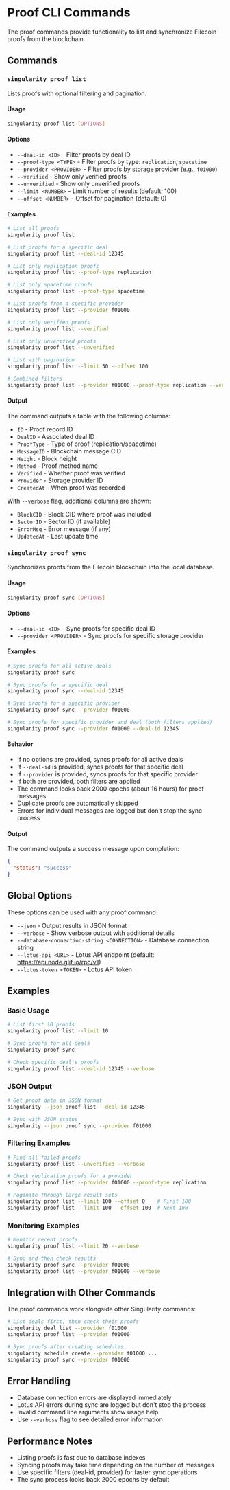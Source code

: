 # Proof CLI Commands

The proof commands provide functionality to list and synchronize Filecoin proofs from the blockchain.

## Commands

### `singularity proof list`

Lists proofs with optional filtering and pagination.

#### Usage

```bash
singularity proof list [OPTIONS]
```

#### Options

- `--deal-id <ID>` - Filter proofs by deal ID
- `--proof-type <TYPE>` - Filter proofs by type: `replication`, `spacetime`
- `--provider <PROVIDER>` - Filter proofs by storage provider (e.g., `f01000`)
- `--verified` - Show only verified proofs
- `--unverified` - Show only unverified proofs
- `--limit <NUMBER>` - Limit number of results (default: 100)
- `--offset <NUMBER>` - Offset for pagination (default: 0)

#### Examples

```bash
# List all proofs
singularity proof list

# List proofs for a specific deal
singularity proof list --deal-id 12345

# List only replication proofs
singularity proof list --proof-type replication

# List only spacetime proofs
singularity proof list --proof-type spacetime

# List proofs from a specific provider
singularity proof list --provider f01000

# List only verified proofs
singularity proof list --verified

# List only unverified proofs
singularity proof list --unverified

# List with pagination
singularity proof list --limit 50 --offset 100

# Combined filters
singularity proof list --provider f01000 --proof-type replication --verified
```

#### Output

The command outputs a table with the following columns:
- `ID` - Proof record ID
- `DealID` - Associated deal ID
- `ProofType` - Type of proof (replication/spacetime)
- `MessageID` - Blockchain message CID
- `Height` - Block height
- `Method` - Proof method name
- `Verified` - Whether proof was verified
- `Provider` - Storage provider ID
- `CreatedAt` - When proof was recorded

With `--verbose` flag, additional columns are shown:
- `BlockCID` - Block CID where proof was included
- `SectorID` - Sector ID (if available)
- `ErrorMsg` - Error message (if any)
- `UpdatedAt` - Last update time

### `singularity proof sync`

Synchronizes proofs from the Filecoin blockchain into the local database.

#### Usage

```bash
singularity proof sync [OPTIONS]
```

#### Options

- `--deal-id <ID>` - Sync proofs for specific deal ID
- `--provider <PROVIDER>` - Sync proofs for specific storage provider

#### Examples

```bash
# Sync proofs for all active deals
singularity proof sync

# Sync proofs for a specific deal
singularity proof sync --deal-id 12345

# Sync proofs for a specific provider
singularity proof sync --provider f01000

# Sync proofs for specific provider and deal (both filters applied)
singularity proof sync --provider f01000 --deal-id 12345
```

#### Behavior

- If no options are provided, syncs proofs for all active deals
- If `--deal-id` is provided, syncs proofs for that specific deal
- If `--provider` is provided, syncs proofs for that specific provider
- If both are provided, both filters are applied
- The command looks back 2000 epochs (about 16 hours) for proof messages
- Duplicate proofs are automatically skipped
- Errors for individual messages are logged but don't stop the sync process

#### Output

The command outputs a success message upon completion:
```json
{
  "status": "success"
}
```

## Global Options

These options can be used with any proof command:

- `--json` - Output results in JSON format
- `--verbose` - Show verbose output with additional details
- `--database-connection-string <CONNECTION>` - Database connection string
- `--lotus-api <URL>` - Lotus API endpoint (default: https://api.node.glif.io/rpc/v1)
- `--lotus-token <TOKEN>` - Lotus API token

## Examples

### Basic Usage

```bash
# List first 10 proofs
singularity proof list --limit 10

# Sync proofs for all deals
singularity proof sync

# Check specific deal's proofs
singularity proof list --deal-id 12345 --verbose
```

### JSON Output

```bash
# Get proof data in JSON format
singularity --json proof list --deal-id 12345

# Sync with JSON status
singularity --json proof sync --provider f01000
```

### Filtering Examples

```bash
# Find all failed proofs
singularity proof list --unverified --verbose

# Check replication proofs for a provider
singularity proof list --provider f01000 --proof-type replication

# Paginate through large result sets
singularity proof list --limit 100 --offset 0    # First 100
singularity proof list --limit 100 --offset 100  # Next 100
```

### Monitoring Examples

```bash
# Monitor recent proofs
singularity proof list --limit 20 --verbose

# Sync and then check results
singularity proof sync --provider f01000
singularity proof list --provider f01000 --verbose
```

## Integration with Other Commands

The proof commands work alongside other Singularity commands:

```bash
# List deals first, then check their proofs
singularity deal list --provider f01000
singularity proof list --provider f01000

# Sync proofs after creating schedules
singularity schedule create --provider f01000 ...
singularity proof sync --provider f01000
```

## Error Handling

- Database connection errors are displayed immediately
- Lotus API errors during sync are logged but don't stop the process
- Invalid command line arguments show usage help
- Use `--verbose` flag to see detailed error information

## Performance Notes

- Listing proofs is fast due to database indexes
- Syncing proofs may take time depending on the number of messages
- Use specific filters (deal-id, provider) for faster sync operations
- The sync process looks back 2000 epochs by default
